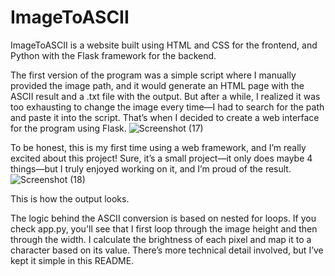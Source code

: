 # ImageToASCII
ImageToASCII is a website built using HTML and CSS for the frontend, and Python with the Flask framework for the backend.

The first version of the program was a simple script where I manually provided the image path, and it would generate an HTML page with the ASCII result and a .txt file with the output. But after a while, I realized it was too exhausting to change the image every time—I had to search for the path and paste it into the script. That’s when I decided to create a web interface for the program using Flask.
![Screenshot (17)](https://github.com/user-attachments/assets/25a7d23f-d103-47be-87c0-6864705c9863)

To be honest, this is my first time using a web framework, and I’m really excited about this project! Sure, it’s a small project—it only does maybe 4 things—but I truly enjoyed working on it, and I’m proud of the result.
![Screenshot (18)](https://github.com/user-attachments/assets/8113da81-a920-42a4-a01c-340d7d4ede0b)

This is how the output looks.

The logic behind the ASCII conversion is based on nested for loops. If you check app.py, you'll see that I first loop through the image height and then through the width. I calculate the brightness of each pixel and map it to a character based on its value. There’s more technical detail involved, but I’ve kept it simple in this README.

